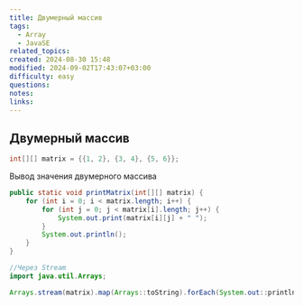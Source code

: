 ```yaml
---
title: Двумерный массив
tags:
  - Array
  - JavaSE
related_topics: 
created: 2024-08-30 15:48
modified: 2024-09-02T17:43:07+03:00
difficulty: easy
questions: 
notes: 
links: 
---
```

## Двумерный массив

```java
int[][] matrix = {{1, 2}, {3, 4}, {5, 6}};
```

Вывод значения двумерного массива

```java
public static void printMatrix(int[][] matrix) {
    for (int i = 0; i < matrix.length; i++) {
        for (int j = 0; j < matrix[i].length; j++) {
            System.out.print(matrix[i][j] + " ");
        }
        System.out.println();
    }
}

//Через Stream
import java.util.Arrays;

Arrays.stream(matrix).map(Arrays::toString).forEach(System.out::println);
```